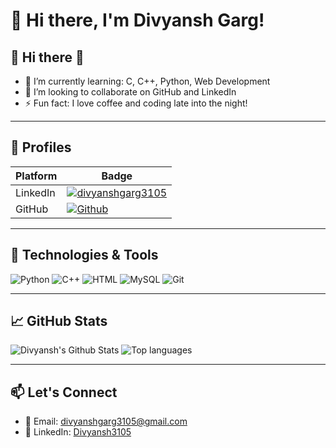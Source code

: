 # 👋 Hi there, I'm Divyansh Garg!

🌟 Hi there 👋
---
- 🌱 I’m currently learning: C, C++, Python, Web Development
- 👯 I’m looking to collaborate on GitHub and LinkedIn
- ⚡ Fun fact: I love coffee and coding late into the night!
---
## 🚀 Profiles

| Platform   | Badge |
|------------|--------|
| LinkedIn | [![divyanshgarg3105](https://img.shields.io/badge/-divyanshgarg3105-0077B5?style=flat&logo=linkedin&logoColor=white)](https://www.linkedin.com/in/divyanshgarg3105/)|
| GitHub | [![Github](https://img.shields.io/badge/-GitHub-181717?style=flat&logo=github)](https://github.com/Divyansh3105)|

---

## 🔧 Technologies & Tools

![Python](https://img.shields.io/badge/-Python-05122A?style=flat&logo=python)
![C++](https://img.shields.io/badge/-C++-05122A?style=flat&logo=cplusplus)
![HTML](https://img.shields.io/badge/-HTML5-05122A?style=flat&logo=html5)
![MySQL](https://img.shields.io/badge/-MySQL-05122A?style=flat&logo=mysql)
![Git](https://img.shields.io/badge/-Git-05122A?style=flat&logo=git)

---

## 📈 GitHub Stats

<img  alt="Divyansh's Github Stats" src="https://github-readme-stats.vercel.app/api?username=Divyansh3105&show_icons=true&theme=radical" alt="Your GitHub stats" />
<img src="https://github-readme-stats.vercel.app/api/top-langs/?username=Divyansh3105&layout=compact&theme=radical" alt="Top languages" />

---

## 📫 Let's Connect

- 📧 Email: [divyanshgarg3105@gmail.com](mailto:divyanshgarg3105@gmail.com)
- 💼 LinkedIn: [Divyansh3105](www.linkedin.com/in/divyanshgarg3105)
